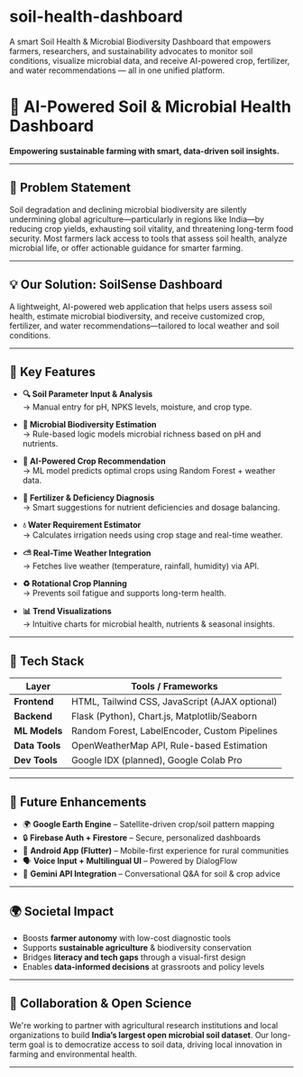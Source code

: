 # soil-health-dashboard
A smart Soil Health &amp; Microbial Biodiversity Dashboard that empowers farmers, researchers, and sustainability advocates to monitor soil conditions, visualize microbial data, and receive AI-powered crop, fertilizer, and water recommendations — all in one unified platform.

# 🌱 AI-Powered Soil & Microbial Health Dashboard  
**Empowering sustainable farming with smart, data-driven soil insights.**

---

## 📌 Problem Statement  
Soil degradation and declining microbial biodiversity are silently undermining global agriculture—particularly in regions like India—by reducing crop yields, exhausting soil vitality, and threatening long-term food security. Most farmers lack access to tools that assess soil health, analyze microbial life, or offer actionable guidance for smarter farming.

---

## 💡 Our Solution: **SoilSense Dashboard**  
A lightweight, AI-powered web application that helps users assess soil health, estimate microbial biodiversity, and receive customized crop, fertilizer, and water recommendations—tailored to local weather and soil conditions.

---

## 🎯 Key Features

- **🔍 Soil Parameter Input & Analysis**  
  → Manual entry for pH, NPKS levels, moisture, and crop type.

- **🧫 Microbial Biodiversity Estimation**  
  → Rule-based logic models microbial richness based on pH and nutrients.

- **🌾 AI-Powered Crop Recommendation**  
  → ML model predicts optimal crops using Random Forest + weather data.

- **🧪 Fertilizer & Deficiency Diagnosis**  
  → Smart suggestions for nutrient deficiencies and dosage balancing.

- **💧 Water Requirement Estimator**  
  → Calculates irrigation needs using crop stage and real-time weather.

- **⛅ Real-Time Weather Integration**  
  → Fetches live weather (temperature, rainfall, humidity) via API.

- **♻️ Rotational Crop Planning**  
  → Prevents soil fatigue and supports long-term health.

- **📊 Trend Visualizations**  
  → Intuitive charts for microbial health, nutrients & seasonal insights.

---

## 🧠 Tech Stack

| Layer       | Tools / Frameworks |
|-------------|--------------------|
| **Frontend** | HTML, Tailwind CSS, JavaScript (AJAX optional) |
| **Backend**  | Flask (Python), Chart.js, Matplotlib/Seaborn |
| **ML Models**| Random Forest, LabelEncoder, Custom Pipelines |
| **Data Tools**| OpenWeatherMap API, Rule-based Estimation |
| **Dev Tools**| Google IDX (planned), Google Colab Pro |

---

## 🚀 Future Enhancements

- 🌍 **Google Earth Engine** – Satellite-driven crop/soil pattern mapping  
- 🔒 **Firebase Auth + Firestore** – Secure, personalized dashboards  
- 📱 **Android App (Flutter)** – Mobile-first experience for rural communities  
- 🗣️ **Voice Input + Multilingual UI** – Powered by DialogFlow  
- 🤖 **Gemini API Integration** – Conversational Q&A for soil & crop advice  

---

## 🌍 Societal Impact

- Boosts **farmer autonomy** with low-cost diagnostic tools  
- Supports **sustainable agriculture** & biodiversity conservation  
- Bridges **literacy and tech gaps** through a visual-first design  
- Enables **data-informed decisions** at grassroots and policy levels  


---

## 🤝 Collaboration & Open Science

We're working to partner with agricultural research institutions and local organizations to build **India’s largest open microbial soil dataset**. Our long-term goal is to democratize access to soil data, driving local innovation in farming and environmental health.

---

